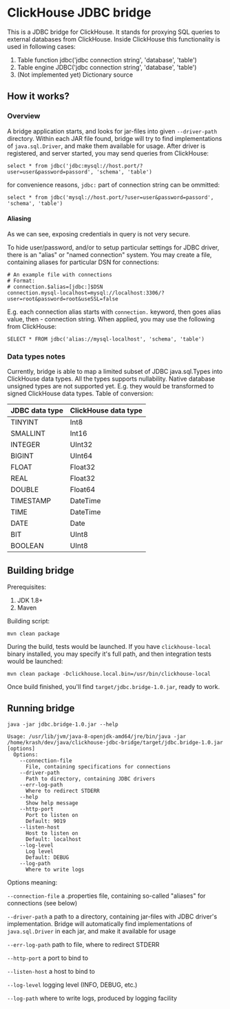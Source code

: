 ClickHouse JDBC bridge
=====

This is a JDBC bridge for ClickHouse. It stands for proxying SQL queries to external databases from ClickHouse.
Inside ClickHouse this functionality is used in following cases:

1. Table function jdbc('jdbc connection string', 'database', 'table')
2. Table engine JDBC('jdbc connection string', 'database', 'table')
3. (Not implemented yet) Dictionary source

## How it works?
### Overview
A bridge application starts, and looks for jar-files into given `--driver-path` directory.
Within each JAR file found, bridge will try to find implementations of `java.sql.Driver`, and make them 
available for usage. 
After driver is registered, and server started, you may send queries from ClickHouse:
```
select * from jdbc('jdbc:mysql://host.port/?user=user&password=passord', 'schema', 'table')
```
for convenience reasons, `jdbc:` part of connection string can be ommitted:
```
select * from jdbc('mysql://host.port/?user=user&password=passord', 'schema', 'table')
```

#### Aliasing
As we can see, exposing credentials in query is not very secure. 

To hide user/password, and/or to setup particular settings for JDBC driver, there is an "alias" or "named connection" system.
You may create a file, containing aliases for particular DSN for connections:

 ```properties
# An example file with connections
# Format:
# connection.$alias=[jdbc:]$DSN
connection.mysql-localhost=mysql://localhost:3306/?user=root&password=root&useSSL=false
 ```
E.g. each connection alias starts with `connection.` keyword, then goes alias value, then - connection string.
When applied, you may use the following from ClickHouse:
```roomsql
SELECT * FROM jdbc('alias://mysql-localhost', 'schema', 'table')
 ```
 
### Data types notes
Currently, bridge is able to map a limited subset of JDBC java.sql.Types into ClickHouse data types.
All the types supports nullability. Native database unsigned types are not supported yet. E.g. they would be transformed to signed ClickHouse data types.
Table of conversion:

| JDBC data type | ClickHouse data type |
|----------------|----------------------|
| TINYINT        | Int8 |
| SMALLINT       | Int16 |
| INTEGER        | UInt32 |
| BIGINT         | UInt64 |
| FLOAT          | Float32 |
| REAL           | Float32 |
| DOUBLE         | Float64 |
| TIMESTAMP      | DateTime |
| TIME           | DateTime |
| DATE           | Date |
| BIT            | UInt8 |
| BOOLEAN        | UInt8 |

## Building bridge
Prerequisites:
1. JDK 1.8+
2. Maven

Building script:
```
mvn clean package
```
During the build, tests would be launched. If you have `clickhouse-local` binary installed, you may specify it's full path, 
and then integration tests would be launched:
```
mvn clean package -Dclickhouse.local.bin=/usr/bin/clickhouse-local
```
Once build finished, you'll find `target/jdbc.bridge-1.0.jar`, ready to work.

## Running bridge
```
java -jar jdbc.bridge-1.0.jar --help

Usage: /usr/lib/jvm/java-8-openjdk-amd64/jre/bin/java -jar /home/krash/dev/java/clickhouse-jdbc-bridge/target/jdbc.bridge-1.0.jar [options]
  Options:
    --connection-file
      File, containing specifications for connections
    --driver-path
      Path to directory, containing JDBC drivers
    --err-log-path
      Where to redirect STDERR
    --help
      Show help message
    --http-port
      Port to listen on
      Default: 9019
    --listen-host
      Host to listen on
      Default: localhost
    --log-level
      Log level
      Default: DEBUG
    --log-path
      Where to write logs
```
Options meaning:

`--connection-file` a .properties file, containing so-called "aliases" for connections (see below)

`--driver-path` a path to a directory, containing jar-files with JDBC driver's implementation. Bridge will automatically 
find implementations of `java.sql.Driver` in each jar, and make it available for usage

`--err-log-path` path to file, where to redirect STDERR

`--http-port` a port to bind to

`--listen-host` a host to bind to

`--log-level` logging level (INFO, DEBUG, etc.)

`--log-path` where to write logs, produced by logging facility 



